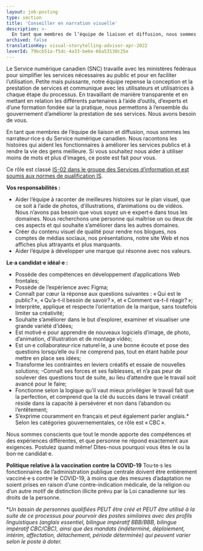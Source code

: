 ```yaml
---
layout: job-posting
type: section
title: 'Conseiller en narration visuelle'
description: >-
  En tant que membres de l’équipe de liaison et diffusion, nous sommes les narrateur·rice·s du Service numérique canadien. Nous racontons les histoires qui aident les fonctionnaires à améliorer les services publics et à rendre la vie des gens meilleure. Si vous souhaitez nous aider à utiliser moins de mots et plus d’images, ce poste est fait pour vous. Ce rôle est classé IS-02 dans le groupe des Services d’information et est soumis aux normes de qualification IS.
archived: false
translationKey: visual-storytelling-advisor-apr-2022
leverId: 79bcb51a-f5dc-4a33-be6e-66a53130c25e
---
```


Le Service numérique canadien (SNC) travaille avec les ministères fédéraux pour simplifier les services nécessaires au public et pour en faciliter l’utilisation. Petite mais puissante, notre équipe repense la conception et la prestation de services et communique avec les utilisateurs et utilisatrices à chaque étape du processus. En travaillant de manière transparente et en mettant en relation les différents partenaires à l’aide d’outils, d’experts et d’une formation fondée sur la pratique, nous permettons à l’ensemble du gouvernement d’améliorer la prestation de ses services. Nous avons besoin de vous.

En tant que membres de l’équipe de liaison et diffusion, nous sommes les narrateur·rice·s du Service numérique canadien. Nous racontons les histoires qui aident les fonctionnaires à améliorer les services publics et à rendre la vie des gens meilleure. Si vous souhaitez nous aider à utiliser moins de mots et plus d’images, ce poste est fait pour vous.

Ce rôle est classé [IS-02 dans le groupe des Services d’information et est soumis aux normes de qualification IS](https://www.tbs-sct.canada.ca/agreements-conventions/view-visualiser-eng.aspx?id=15#toc993929944).

**Vos responsabilités :**

- Aider l’équipe à raconter de meilleures histoires sur le plan visuel, que ce soit à l’aide de photos, d’illustrations, d’animations ou de vidéos. Nous n’avons pas besoin que vous soyez un·e expert·e dans tous les domaines. Nous recherchons une personne qui maîtrise un ou deux de ces aspects et qui souhaite s’améliorer dans les autres domaines.
- Créer du contenu visuel de qualité pour rendre nos blogues, nos comptes de médias sociaux, nos présentations, notre site Web et nos affiches plus attrayants et plus marquants.
- Aider l’équipe à développer une marque qui résonne avec nos valeurs.

**Le·a candidat·e idéal·e :**

- Possède des compétences en développement d’applications Web frontales;
- Possède de l’expérience avec Figma;
- Connaît par cœur la réponse aux questions suivantes : « Qui est le public? », « Qu’a-t-il besoin de savoir? », et « Comment va-t-il réagir? »; 
- Interprète, applique et respecte l’orientation de la marque, sans toutefois limiter sa créativité;
- Souhaite s’améliorer dans le but d’explorer, examiner et visualiser une grande variété d’idées;
- Est motivé·e pour apprendre de nouveaux logiciels d’image, de photo, d’animation, d’illustration et de montage vidéo;
- Est un·e collaborateur·rice naturel·le, a une bonne écoute et pose des questions lorsqu’elle ou il ne comprend pas, tout en étant habile pour mettre en place ses idées;
- Transforme les contraintes en leviers créatifs et essaie de nouvelles solutions;
-Connaît ses forces et ses faiblesses, et n’a pas peur de soulever des questions tout de suite, au lieu d’attendre que le travail soit avancé pour le faire;
- Fonctionne selon la logique qu’il vaut mieux privilégier le travail fait que la perfection, et comprend que la clé du succès dans le travail créatif réside dans la capacité à persévérer et non dans l’abandon ou l’entêtement;
- S’exprime couramment en français et peut également parler anglais.* Selon les catégories gouvernementales, ce rôle est « CBC ».

Nous sommes conscients que tout le monde apporte des compétences et des expériences différentes, et que personne ne répond exactement aux exigences. Postulez quand même! Dites-nous pourquoi vous êtes le ou la bon·ne candidat·e. 

**Politique relative à la vaccination contre la COVID-19**
Tou·te·s les fonctionnaires de l’administration publique centrale doivent être entièrement vacciné·e·s contre le COVID-19, à moins que des mesures d’adaptation ne soient prises en raison d’une contre-indication médicale, de la religion ou d’un autre motif de distinction illicite prévu par la Loi canadienne sur les droits de la personne.

**Un bassin de personnes qualifiées PEUT être créé et PEUT être utilisé à la suite de ce processus pour pourvoir des postes similaires avec des profils linguistiques (anglais essentiel, bilingue impératif BBB/BBB, bilingue impératif CBC/CBC), ainsi que des mandats (indéterminé, déploiement, intérim, affectation, détachement, période déterminée) qui peuvent varier selon le poste à doter.*


